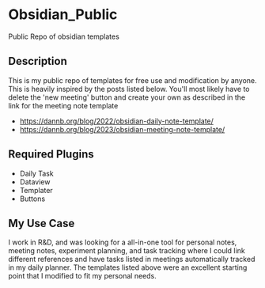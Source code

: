 # Obsidian_Public
Public Repo of obsidian templates

## Description
This is my public repo of templates for free use and modification by anyone. This is heavily inspired by the posts listed below. You'll most likely have to delete the 'new meeting' button and create your own as described in the link for the meeting note template 

* https://dannb.org/blog/2022/obsidian-daily-note-template/
* https://dannb.org/blog/2023/obsidian-meeting-note-template/

## Required Plugins
* Daily Task
* Dataview
* Templater
* Buttons

## My Use Case
I work in R&D, and was looking for a all-in-one tool for personal notes, meeting notes, experiment planning, and task tracking where I could link different references and have tasks listed in meetings automatically tracked in my daily planner. The templates listed above were an excellent starting point that I modified to fit my personal needs.
